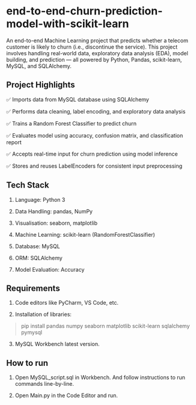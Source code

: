 # end-to-end-churn-prediction-model-with-scikit-learn
An end-to-end Machine Learning project that predicts whether a telecom customer is likely to churn (i.e., discontinue the service). This project involves handling real-world data, exploratory data analysis (EDA), model building, and prediction — all powered by Python, Pandas, scikit-learn, MySQL, and SQLAlchemy.

## Project Highlights
✅ Imports data from MySQL database using SQLAlchemy

✅ Performs data cleaning, label encoding, and exploratory data analysis

✅ Trains a Random Forest Classifier to predict churn

✅ Evaluates model using accuracy, confusion matrix, and classification report

✅ Accepts real-time input for churn prediction using model inference

✅ Stores and reuses LabelEncoders for consistent input preprocessing

## Tech Stack
1. Language: Python 3

2. Data Handling: pandas, NumPy

3. Visualisation: seaborn, matplotlib

4. Machine Learning: scikit-learn (RandomForestClassifier)

5. Database: MySQL

6. ORM: SQLAlchemy

7. Model Evaluation: Accuracy

## Requirements

1. Code editors like PyCharm, VS Code, etc.
   
2. Installation of libraries:
>pip install pandas numpy seaborn matplotlib scikit-learn sqlalchemy pymysql

3. MySQL Workbench latest version.
   
## How to run

1. Open MySQL_script.sql in Workbench. And follow instructions to run commands line-by-line.

2. Open Main.py in the Code Editor and run.

